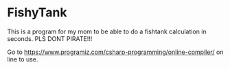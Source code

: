 # FishyTank

This is a program for my mom to be able to do a fishtank calculation in seconds.
PLS DONT PIRATE!!!

Go to https://www.programiz.com/csharp-programming/online-compiler/ on line to use.
